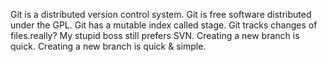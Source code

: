 Git is a distributed version control system.
Git is free software distributed under the GPL.
Git has a mutable index called stage.
Git tracks changes of files.really?
My stupid boss still prefers SVN.
Creating a new branch is quick.
Creating a new branch is quick & simple.
